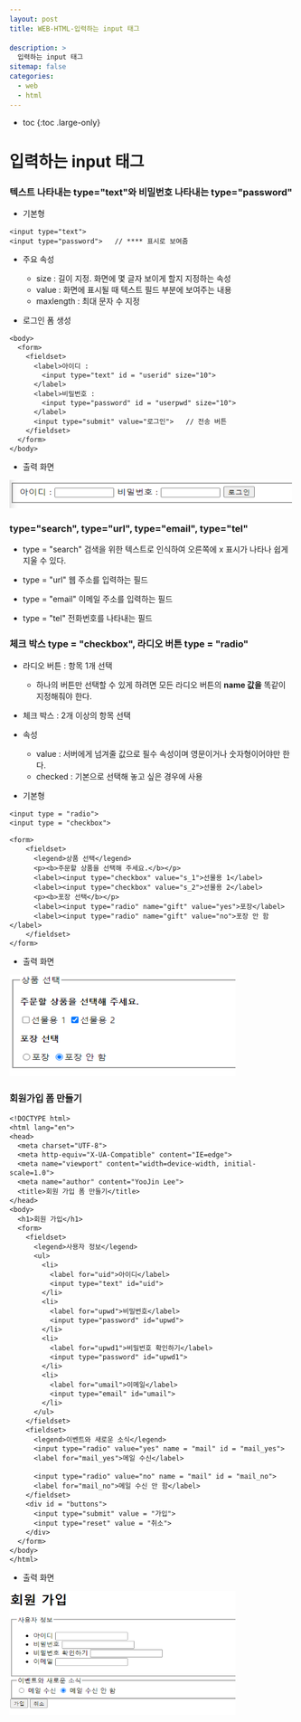 ```yaml
---
layout: post
title: WEB-HTML-입력하는 input 태그

description: >
  입력하는 input 태그
sitemap: false
categories:
  - web
  - html
---
```


* toc
{:toc .large-only}

# 입력하는 input 태그

### 텍스트 나타내는 type="text"와 비밀번호 나타내는 type="password"

- 기본형

~~~
<input type="text">
<input type="password">   // **** 표시로 보여줌
~~~

- 주요 속성
  - size : 길이 지정. 화면에 몇 글자 보이게 할지 지정하는 속성
  - value : 화면에 표시될 때 텍스트 필드 부분에 보여주는 내용
  - maxlength : 최대 문자 수 지정

- 로그인 폼 생성

~~~
<body>
  <form>
    <fieldset>
      <label>아이디 :
        <input type="text" id = "userid" size="10">
      </label>
      <label>비밀번호 :
        <input type="password" id = "userpwd" size="10">
      </label>
      <input type="submit" value="로그인">   // 전송 버튼
    </fieldset>
  </form>
</body>
~~~

- 출력 화면

<img src="/assets/img/blog/web/html/post12/1.PNG" width="500" height="50">

### type="search", type="url", type="email", type="tel"

- type = "search"
검색을 위한 텍스트로 인식하여 오른쪽에 x 표시가 나타나 쉽게 지울 수 있다.

- type = "url"
웹 주소를 입력하는 필드

- type = "email"
이메일 주소를 입력하는 필드

- type = "tel"
전화번호를 나타내는 필드

### 체크 박스 type = "checkbox", 라디오 버튼 type = "radio"

- 라디오 버튼 : 항목 1개 선택
  - 하나의 버튼만 선택할 수 있게 하려면 모든 라디오 버튼의 __name 값을__ 똑같이 지정해줘야 한다.
- 체크 박스 : 2개 이상의 항목 선택

- 속성
  - value : 서버에게 넘겨줄 값으로 필수 속성이며 영문이거나 숫자형이어야만 한다.
  - checked : 기본으로 선택해 놓고 싶은 경우에 사용


- 기본형

~~~
<input type = "radio">
<input type = "checkbox">
~~~

~~~
<form>
    <fieldset>
      <legend>상품 선택</legend>
      <p><b>주문할 상품을 선택해 주세요.</b></p>
      <label><input type="checkbox" value="s_1">선물용 1</label>
      <label><input type="checkbox" value="s_2">선물용 2</label>
      <p><b>포장 선택</b></p>
      <label><input type="radio" name="gift" value="yes">포장</label>
      <label><input type="radio" name="gift" value="no">포장 안 함</label>
    </fieldset>
</form>
~~~

- 출력 화면

<img src="/assets/img/blog/web/html/post12/2.PNG" width="400" height="180">

### 회원가입 폼 만들기

~~~
<!DOCTYPE html>
<html lang="en">
<head>
  <meta charset="UTF-8">
  <meta http-equiv="X-UA-Compatible" content="IE=edge">
  <meta name="viewport" content="width=device-width, initial-scale=1.0">
  <meta name="author" content="YooJin Lee">
  <title>회원 가입 폼 만들기</title>
</head>
<body>
  <h1>회원 가입</h1>
  <form>
    <fieldset>
      <legend>사용자 정보</legend>
      <ul>
        <li>
          <label for="uid">아이디</label>
          <input type="text" id="uid">
        </li>
        <li>
          <label for="upwd">비밀번호</label>
          <input type="password" id="upwd">
        </li>
        <li>
          <label for="upwd1">비밀번호 확인하기</label>
          <input type="password" id="upwd1">
        </li>
        <li>
          <label for="umail">이메일</label>
          <input type="email" id="umail">
        </li>
      </ul>
    </fieldset>
    <fieldset>
      <legend>이벤트와 새로운 소식</legend>
      <input type="radio" value="yes" name = "mail" id = "mail_yes">
      <label for="mail_yes">메일 수신</label>

      <input type="radio" value="no" name = "mail" id = "mail_no">
      <label for="mail_no">메일 수신 안 함</label>
    </fieldset>
    <div id = "buttons">
      <input type="submit" value = "가입">
      <input type="reset" value = "취소">
    </div>
  </form>
</body>
</html>
~~~

- 출력 화면

<img src="/assets/img/blog/web/html/post12/3.PNG" width="400" height="220">
